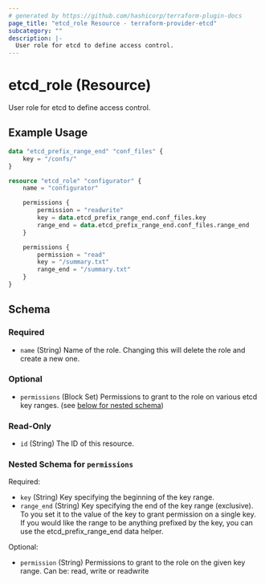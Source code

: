 ```yaml
---
# generated by https://github.com/hashicorp/terraform-plugin-docs
page_title: "etcd_role Resource - terraform-provider-etcd"
subcategory: ""
description: |-
  User role for etcd to define access control.
---
```


# etcd_role (Resource)

User role for etcd to define access control.

## Example Usage

```terraform
data "etcd_prefix_range_end" "conf_files" {
    key = "/confs/"
}

resource "etcd_role" "configurator" {
    name = "configurator"

    permissions {
        permission = "readwrite"
        key = data.etcd_prefix_range_end.conf_files.key
        range_end = data.etcd_prefix_range_end.conf_files.range_end
    }

    permissions {
        permission = "read"
        key = "/summary.txt"
        range_end = "/summary.txt"
    }
}
```

<!-- schema generated by tfplugindocs -->
## Schema

### Required

- `name` (String) Name of the role. Changing this will delete the role and create a new one.

### Optional

- `permissions` (Block Set) Permissions to grant to the role on various etcd key ranges. (see [below for nested schema](#nestedblock--permissions))

### Read-Only

- `id` (String) The ID of this resource.

<a id="nestedblock--permissions"></a>
### Nested Schema for `permissions`

Required:

- `key` (String) Key specifying the beginning of the key range.
- `range_end` (String) Key specifying the end of the key range (exclusive). To you set it to the value of the key to grant permission on a single key. If you would like the range to be anything prefixed by the key, you can use the etcd_prefix_range_end data helper.

Optional:

- `permission` (String) Permissions to grant to the role on the given key range. Can be: read, write or readwrite
